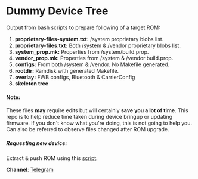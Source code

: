 Dummy Device Tree
=================
Output from bash scripts to prepare following of a target ROM:
1. **proprietary-files-system.txt:** /system proprietary blobs list.
2. **proprietary-files.txt:** Both /system & /vendor proprietary blobs list.
3. **system_prop.mk:** Properties from /system/build.prop.
4. **vendor_prop.mk:** Properties from /system & /vendor build.prop.
5. **configs:** From both /system & /vendor. No Makefile generated.
6. **rootdir:** Ramdisk with generated Makefile.
7. **overlay:** FWB configs, Bluetooth & CarrierConfig
8. **skeleton tree**

#### Note:
These files **may** require edits but will certainly **save you a lot of time**.
This repo is to help reduce time taken during device bringup or updating firmware. If you don't know what you're doing, this is not going to help you.
Can also be referred to observe files changed after ROM upgrade.

##### Requesting new device:
Extract & push ROM using this [script](https://github.com/TadiT7/dumpyara).

**Channel**: [Telegram](https://t.me/dummy_dt)
